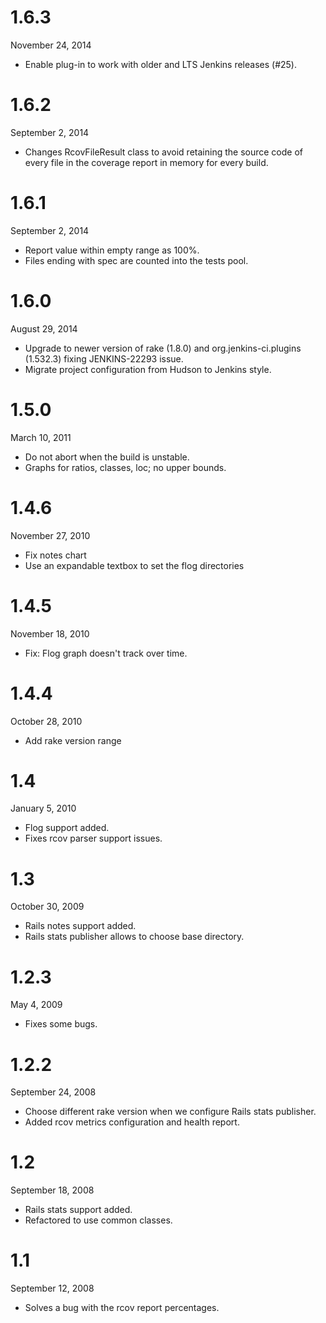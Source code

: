 # 1.6.3
November 24, 2014

* Enable plug-in to work with older and LTS Jenkins releases (#25).

# 1.6.2
September 2, 2014

* Changes RcovFileResult class to avoid retaining the source code of every file in the coverage report in memory for every build.

# 1.6.1
September 2, 2014

* Report value within empty range as 100%.
* Files ending with spec are counted into the tests pool.

# 1.6.0
August 29, 2014

* Upgrade to newer version of rake (1.8.0) and org.jenkins-ci.plugins (1.532.3) fixing JENKINS-22293 issue.
* Migrate project configuration from Hudson to Jenkins style.

# 1.5.0
March 10, 2011

* Do not abort when the build is unstable.
* Graphs for ratios, classes, loc; no upper bounds.

# 1.4.6
November 27, 2010

* Fix notes chart
* Use an expandable textbox to set the flog directories

# 1.4.5
November 18, 2010

* Fix: Flog graph doesn't track over time.

# 1.4.4
October 28, 2010

* Add rake version range

# 1.4
January 5, 2010

* Flog support added.
* Fixes rcov parser support issues.

# 1.3
October 30, 2009

* Rails notes support added.
* Rails stats publisher allows to choose base directory.

# 1.2.3
May 4, 2009

* Fixes some bugs.

# 1.2.2
September 24, 2008

* Choose different rake version when we configure Rails stats publisher.
* Added rcov metrics configuration and health report.

# 1.2
September 18, 2008

* Rails stats support added.
* Refactored to use common classes.

# 1.1
September 12, 2008

* Solves a bug with the rcov report percentages.